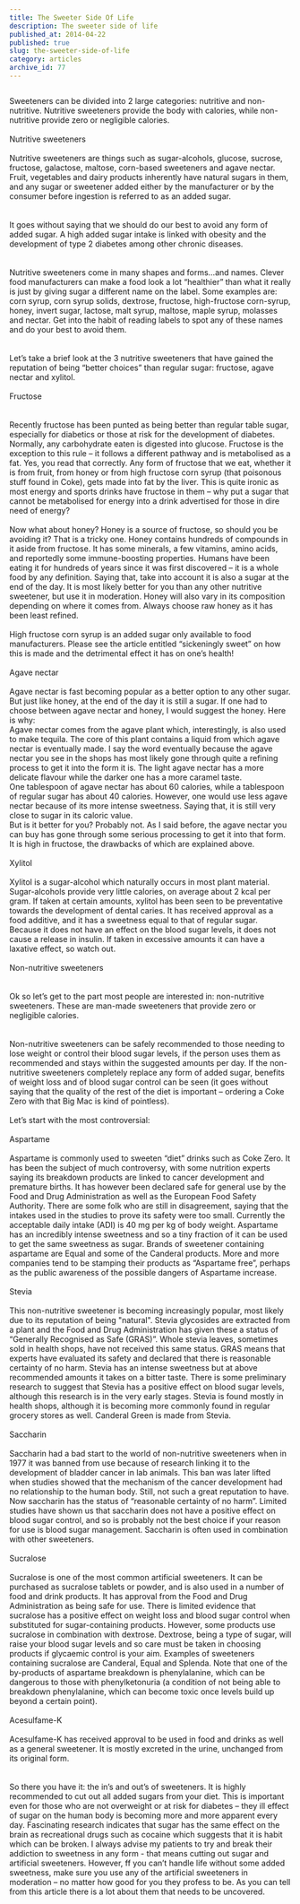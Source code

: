 ```yaml
---
title: The Sweeter Side Of Life
description: The sweeter side of life
published_at: 2014-04-22
published: true
slug: the-sweeter-side-of-life
category: articles
archive_id: 77
---
```


<div><img src="/assets/images/articles/sweeteners.jpg" alt=""><p class="caption"></p>Sweeteners can be divided into 2 large categories: nutritive and non-nutritive. Nutritive sweeteners provide the body with calories, while non-nutritive provide zero or negligible calories.<br><br><span class="myHeading">Nutritive sweeteners</span><br><br>
Nutritive sweeteners are things such as sugar-alcohols, glucose, sucrose, fructose, galactose, maltose, corn-based sweeteners and agave nectar. Fruit, vegetables and dairy products inherently have natural sugars in them, and any sugar or sweetener added either by the manufacturer or by the consumer before ingestion is referred to as an added sugar. <br><br><br>
It goes without saying that we should do our best to avoid any form of added sugar. A high added sugar intake is linked with obesity and the development of type 2 diabetes among other chronic diseases. <br><br><br>
Nutritive sweeteners come in many shapes and forms…and names. Clever food manufacturers can make a food look a lot “healthier” than what it really is just by giving sugar a different name on the label. Some examples are: corn syrup, corn syrup solids, dextrose, fructose, high-fructose corn-syrup, honey, invert sugar, lactose, malt syrup, maltose, maple syrup, molasses and nectar. Get into the habit of reading labels to spot any of these names and do your best to avoid them. <br><br><br>
Let’s take a brief look at the 3 nutritive sweeteners that have gained the reputation of being “better choices” than regular sugar: fructose, agave nectar and xylitol.<br><br><span class="underLine">Fructose</span><br><br><br>
Recently fructose has been punted as being better than regular table sugar, especially for diabetics or those at risk for the development of diabetes. Normally, any carbohydrate eaten is digested into glucose. Fructose is the exception to this rule – it follows a different pathway and is metabolised as a fat. Yes, you read that correctly. Any form of fructose that we eat, whether it is from fruit, from honey or from high fructose corn syrup (that poisonous stuff found in Coke), gets made into fat by the liver. This is quite ironic as most energy and sports drinks have fructose in them – why put a sugar that cannot be metabolised for energy into a drink advertised for those in dire need of energy?<br><br>
Now what about honey? Honey is a source of fructose, so should you be avoiding it? That is a tricky one. Honey contains hundreds of compounds in it aside from fructose. It has some minerals, a few vitamins, amino acids, and reportedly some immune-boosting properties. Humans have been eating it for hundreds of years since it was first discovered – it is a whole food by any definition. Saying that, take into account it is also a sugar at the end of the day. It is most likely better for you than any other nutritive sweetener, but use it in moderation. Honey will also vary in its composition depending on where it comes from. Always choose raw honey as it has been least refined. <br><br>
High fructose corn syrup is an added sugar only available to food manufacturers. Please see the article entitled “sickeningly sweet” on how this is made and the detrimental effect it has on one’s health!<br><br><span class="underLine">Agave nectar</span><br><br>
Agave nectar is fast becoming popular as a better option to any other sugar. But just like honey, at the end of the day it is still a sugar. If one had to choose between agave nectar and honey, I would suggest the honey. Here is why:<br>
Agave nectar comes from the agave plant which, interestingly, is also used to make tequila. The core of this plant contains a liquid from which agave nectar is eventually made. I say the word eventually because the agave nectar you see in the shops has most likely gone through quite a refining process to get it into the form it is. The light agave nectar has a more delicate flavour while the darker one has a more caramel taste.<br>
One tablespoon of agave nectar has about 60 calories, while a tablespoon of regular sugar has about 40 calories. However, one would use less agave nectar because of its more intense sweetness. Saying that, it is still very close to sugar in its caloric value.<br>
But is it better for you? Probably not. As I said before, the agave nectar you can buy has gone through some serious processing to get it into that form. It is high in fructose, the drawbacks of which are explained above. <br><br><span class="underLine">Xylitol</span><br><br>
Xylitol is a sugar-alcohol which naturally occurs in most plant material. Sugar-alcohols provide very little calories, on average about 2 kcal per gram.  If taken at certain amounts, xylitol has been seen to be preventative towards the development of dental caries. It has received approval as a food additive, and it has a sweetness equal to that of regular sugar. Because it does not have an effect on the blood sugar levels, it does not cause a release in insulin. If taken in excessive amounts it can have a laxative effect, so watch out. <br><br><span class="myHeading">Non-nutritive sweeteners</span><br><br><br>
Ok so let’s get to the part most people are interested in: non-nutritive sweeteners. These are man-made sweeteners that provide zero or negligible calories.<br><br><br>
Non-nutritive sweeteners can be safely recommended to those needing to lose weight or control their blood sugar levels, if the person uses them as recommended and stays within the suggested amounts per day. If the non-nutritive sweeteners completely replace any form of added sugar, benefits of weight loss and of blood sugar control can be seen (it goes without saying that the quality of the rest of the diet is important – ordering a Coke Zero with that Big Mac is kind of pointless). <br><br>
Let’s start with the most controversial: <br><br><span class="underLine">Aspartame</span><br><br>
Aspartame is commonly used to sweeten “diet” drinks such as Coke Zero. It has been the subject of much controversy, with some nutrition experts saying its breakdown products are linked to cancer development and premature births. It has however been declared safe for general use by the Food and Drug Administration as well as the European Food Safety Authority. There are some folk who are still in disagreement, saying that the intakes used in the studies to prove its safety were too small. Currently the acceptable daily intake (ADI) is 40 mg per kg of body weight.  Aspartame has an incredibly intense sweetness and so a tiny fraction of it can be used to get the same sweetness as sugar. Brands of sweetener containing aspartame are Equal and some of the Canderal products. More and more companies tend to be stamping their products as “Aspartame free”, perhaps as the public awareness of the possible dangers of Aspartame increase. <br><br><span class="underLine">Stevia</span><br><br>
This non-nutritive sweetener is becoming increasingly popular, most likely due to its reputation of being "natural". Stevia glycosides are extracted from a plant and the Food and Drug Administration has given these a status of “Generally Recognised as Safe (GRAS)”. Whole stevia leaves, sometimes sold in health shops, have not received this same status.  GRAS means that experts have evaluated its safety and declared that there is reasonable certainty of no harm. Stevia has an intense sweetness but at above recommended amounts it takes on a bitter taste. There is some preliminary research to suggest that Stevia has a positive effect on blood sugar levels, although this research is in the very early stages. Stevia is found mostly in health shops, although it is becoming more commonly found in regular grocery stores as well. Canderal Green is made from Stevia. <br><br><span class="underLine">Saccharin</span><br><br>
Saccharin had a bad start to the world of non-nutritive sweeteners when in 1977 it was banned from use because of research linking it to the development of bladder cancer in lab animals. This ban was later lifted when studies showed that the mechanism of the cancer development had no relationship to the human body. Still, not such a great reputation to have. Now saccharin has the status of “reasonable certainty of no harm”. Limited studies have shown us that saccharin does not have a positive effect on blood sugar control, and so is probably not the best choice if your reason for use is blood sugar management. Saccharin is often used in combination with other sweeteners. <br><br><span class="underLine">Sucralose</span><br><br>
Sucralose is one of the most common artificial sweeteners. It can be purchased as sucralose tablets or powder, and is also used in a number of food and drink products. It has approval from the Food and Drug Administration as being safe for use. There is limited evidence that sucralose has a positive effect on weight loss and blood sugar control when substituted for sugar-containing products. However, some products use sucralose in combination with dextrose. Dextrose, being a type of sugar, will raise your blood sugar levels and so care must be taken in choosing products if glycaemic control is your aim. Examples of sweeteners containing sucralose are Canderal, Equal and Splenda. Note that one of the by-products of aspartame breakdown is phenylalanine, which can be dangerous to those with phenylketonuria (a condition of not being able to breakdown phenylalanine, which can become toxic once levels build up beyond a certain point).<br><br><span class="underLine">Acesulfame-K</span><br><br>
Acesulfame-K has received approval to be used in food and drinks as well as a general sweetener. It is mostly excreted in the urine, unchanged from its original form.<br><br><br>
So there you have it: the in’s and out’s of sweeteners. It is highly recommended to cut out all added sugars from your diet. This is important even for those who are not overweight or at risk for diabetes – they ill effect of sugar on the human body is becoming more and more apparent every day. Fascinating research indicates that sugar has the same effect on the brain as recreational drugs such as cocaine which suggests that it is habit which can be broken. I always advise my patients to try and break their addiction to sweetness in any form - that means cutting out sugar and artificial sweeteners. However, ff you can’t handle life without some added sweetness, make sure you use any of the artificial sweeteners in moderation – no matter how good for you they profess to be. As you can tell from this article there is a lot about them that needs to be uncovered.</div>